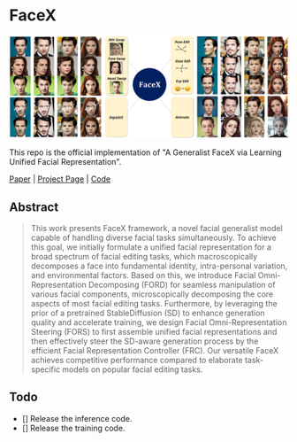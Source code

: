# FaceX

![Teaser](./Teaser.png)

This repo is the official implementation of "A Generalist FaceX via Learning Unified Facial Representation".

<!-- By [Bowen Zhang](http://home.ustc.edu.cn/~zhangbowen)\*, [Chenyang Qi](https://chenyangqiqi.github.io)\*, [Pan Zhang](https://panzhang0212.github.io), [Bo Zhang](https://bo-zhang.me/), [HsiangTao Wu](https://dl.acm.org/profile/81487650131), [Dong Chen](http://www.dongchen.pro/), [Qifeng Chen](https://cqf.io), [Yong Wang](http://en.auto.ustc.edu.cn/2021/0616/c26828a513186/page.htm) and [Fang Wen](https://www.microsoft.com/en-us/research/people/fangwen/). -->

[Paper]() | [Project Page](https://diffusion-facex.github.io/) | [Code](https://github.com/diffusion-facex/FaceX)

## Abstract

> This work presents FaceX framework, a novel facial generalist model capable of handling diverse facial tasks simultaneously.
To achieve this goal, we initially formulate a unified facial representation for a broad spectrum of facial editing tasks, which macroscopically decomposes a face into fundamental identity, intra-personal variation, and environmental factors. 
Based on this, we introduce Facial Omni-Representation Decomposing (FORD) for seamless manipulation of various facial components, microscopically decomposing the core aspects of most facial editing tasks.
Furthermore, by leveraging the prior of a pretrained StableDiffusion (SD) to enhance generation quality and accelerate training, we design Facial Omni-Representation Steering (FORS) to first assemble unified facial representations and then effectively steer the SD-aware generation process by the efficient Facial Representation Controller (FRC). 
Our versatile FaceX achieves competitive performance compared to elaborate task-specific models on popular facial editing tasks. 

## Todo

- [] Release the inference code.
- [] Release the training code.
